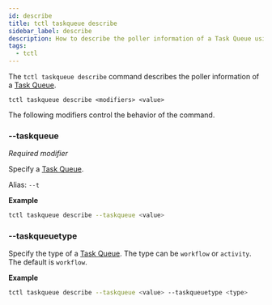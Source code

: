 ```yaml
---
id: describe
title: tctl taskqueue describe
sidebar_label: describe
description: How to describe the poller information of a Task Queue using tctl.
tags:
  - tctl
---
```


The `tctl taskqueue describe` command describes the poller information of a [Task Queue](/concepts/what-is-a-task-queue).

`tctl taskqueue describe <modifiers> <value>`

The following modifiers control the behavior of the command.

### --taskqueue

_Required modifier_

Specify a [Task Queue](/concepts/what-is-a-task-queue).

Alias: `--t`

**Example**

```bash
tctl taskqueue describe --taskqueue <value>
```

### --taskqueuetype

Specify the type of a [Task Queue](/concepts/what-is-a-task-queue).
The type can be `workflow` or `activity`.
The default is `workflow`.

**Example**

```bash
tctl taskqueue describe --taskqueue <value> --taskqueuetype <type>
```
